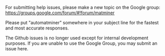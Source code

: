 For submitting help issues, please make a new topic on the Google group:
https://groups.google.com/forum/#!forum/matminer

Please put "automatminer" somewhere in your subject line for the fastest and most accurate responses.

The Github issues is no longer used except for internal development purposes.
If you are unable to use the Google Group, you may submit an issue here.
